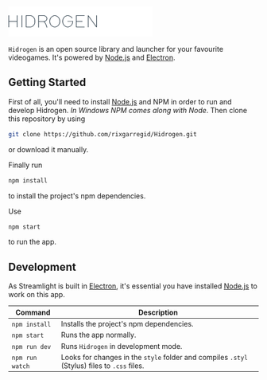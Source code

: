 ![Hidrogen](./.github/images/logo-hidrogen-dark.png)

`Hidrogen` is an open source library and launcher for your favourite videogames. It's powered by [Node.js](https://nodejs.org) and [Electron](https://electronjs.org/).

## Getting Started
First of all, you'll need to install [Node.js](https://nodejs.org) and NPM in order to run and develop Hidrogen. *In Windows NPM comes along with Node*. Then clone this repository by using
```bash
git clone https://github.com/rixgarregid/Hidrogen.git
```
or download it manually.

Finally run

```bash
npm install
```
to install the project's npm dependencies.

Use
```bash
npm start
```
to run the app.

## Development

As Streamlight is built in [Electron](https://electronjs.org/), it's essential you have installed [Node.js](https://nodejs.org) to work on this app.

Command | Description
--- | ---
`npm install` | Installs the project's npm dependencies.
`npm start` | Runs the app normally.
`npm run dev` | Runs `Hidrogen` in development mode.
`npm run watch` | Looks for changes in the `style` folder and compiles `.styl` (Stylus) files to `.css` files.
